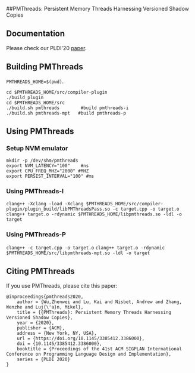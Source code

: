 ##PMThreads: Persistent Memory Threads Harnessing Versioned Shadow Copies


## Documentation
Please check our PLDI'20 [paper](https://www.research.manchester.ac.uk/portal/files/162076150/PMThreads_PLDI2020_authorversion.pdf). 

## Building PMThreads

`PMTHREADS_HOME=$(pwd)`. 

```
cd $PMTHREADS_HOME/src/compiler-plugin 
./build_plugin 
cd $PMTHREADS_HOME/src 
./build.sh pmthreads 		#build pmthreads-i
./build.sh pmthreads-mpt   #build pmthreads-p
```

## Using PMThreads 

### Setup NVM emulator 
```
mkdir -p /dev/shm/pmthreads
export NVM_LATENCY="100"	#ns
export CPU_FREQ_MHZ="2000" #MHZ
export PERSIST_INTERVAL="100" #ms 
```
### Using PMThreads-I 
`clang++ -Xclang -load -Xclang $PMTHREADS_HOME/src/compiler-plugin/plugin_build/libPMThreadsPass.so -c target.cpp -o target.o`
`clang++ target.o -rdynamic $PMTHREADS_HOME/libpmthreads.so -ldl -o target`  

### Using PMThreads-P 
`clang++ -c target.cpp -o target.o`
`clang++ target.o -rdynamic $PMTHREADS_HOME/src/libpmthreads-mpt.so -ldl -o target`

## Citing PMThreads 
If you use PMThreads, please cite this paper: 
 
```
@inproceedings{pmthreads2020,
	author = {Wu,Zhenwei and Lu, Kai and Nisbet, Andrew and Zhang, Wenzhe and Luj{\'a}n, Mikel},
	title = {{PMThreads}: Persistent Memory Threads Harnessing Versioned Shadow Copies},
	year = {2020},
	publisher = {ACM},
	address = {New York, NY, USA},
	url = {https://doi.org/10.1145/3385412.3386000},
	doi = {10.1145/3385412.3386000},
	booktitle = {Proceedings of the 41st ACM SIGPLAN International Conference on Programming Language Design and Implementation}, 
	series = {PLDI 2020}
}
```